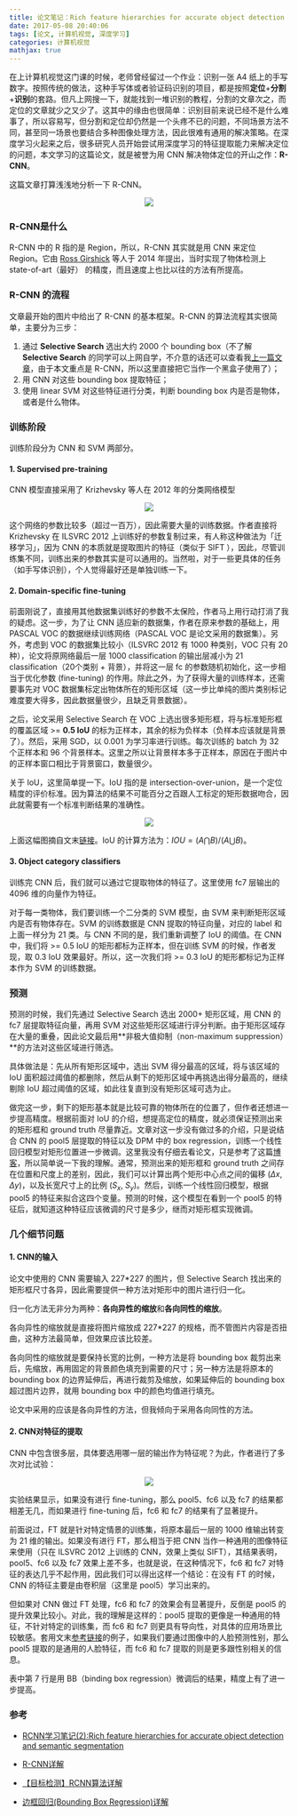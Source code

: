 ```yaml
---
title: 论文笔记：Rich feature hierarchies for accurate object detection and semantic segmentation
date: 2017-05-08 20:40:06
tags: [论文, 计算机视觉, 深度学习]
categories: 计算机视觉
mathjax: true
---
```


在上计算机视觉这门课的时候，老师曾经留过一个作业：识别一张 A4 纸上的手写数字。按照传统的做法，这种手写体或者验证码识别的项目，都是按照**定位**+**分割**+**识别**的套路。但凡上网搜一下，就能找到一堆识别的教程，分割的文章次之，而定位的文章就少之又少了。这其中的缘由也很简单：识别目前来说已经不是什么难事了，所以容易写，但分割和定位却仍然是一个头疼不已的问题，不同场景方法不同，甚至同一场景也要结合多种图像处理方法，因此很难有通用的解决策略。在深度学习火起来之后，很多研究人员开始尝试用深度学习的特征提取能力来解决定位的问题，本文学习的这篇论文，就是被誉为用 CNN 解决物体定位的开山之作：**R-CNN**。

这篇文章打算浅浅地分析一下 R-CNN。

<center>
  <img src="/images/2017-5-8/rcnn.png">
</center>

<!--more-->

### R-CNN是什么

R-CNN 中的 R 指的是 Region，所以，R-CNN 其实就是用 CNN 来定位 Region。它由 [Ross Girshick](http://www.rossgirshick.info/) 等人于 2014 年提出，当时实现了物体检测上 state-of-art（最好） 的精度，而且速度上也比以往的方法有所提高。

### R-CNN 的流程

文章最开始的图片中给出了 R-CNN 的基本框架。R-CNN 的算法流程其实很简单，主要分为三步：

1. 通过 **Selective Search** 选出大约 2000 个 bounding box（不了解 **Selective Search** 的同学可以上网自学，不介意的话还可以查看我[上一篇文章](http://jermmy.xyz/2017/05/04/2017-5-4-paper-notes-selective-search/)，由于本文重点是 R-CNN，所以这里直接把它当作一个黑盒子使用了）；
2. 用 CNN 对这些 bounding box 提取特征；
3. 使用 linear SVM 对这些特征进行分类，判断 bounding box 内是否是物体，或者是什么物体。

### 训练阶段

训练阶段分为 CNN 和 SVM 两部分。

#### 1. Supervised pre-training

CNN 模型直接采用了 Krizhevsky 等人在 2012 年的分类网络模型

<center>
  <img src="/images/2017-5-8/cnn.jpg">
</center>

这个网络的参数比较多（超过一百万），因此需要大量的训练数据。作者直接将 Krizhevsky 在 ILSVRC 2012 上训练好的参数复制过来，有人称这种做法为「迁移学习」，因为 CNN 的本质就是提取图片的特征（类似于 SIFT ），因此，尽管训练集不同，训练出来的参数其实是可以通用的。当然啦，对于一些更具体的任务（如手写体识别），个人觉得最好还是单独训练一下。

#### 2. Domain-specific fine-tuning

前面刚说了，直接用其他数据集训练好的参数不太保险，作者马上用行动打消了我的疑虑。这一步，为了让 CNN 适应新的数据集，作者在原来参数的基础上，用 PASCAL VOC 的数据继续训练网络（PASCAL VOC 是论文采用的数据集）。另外，考虑到 VOC 的数据集比较小（ILSVRC 2012 有 1000 种类别，VOC 只有 20 种），论文将原网络最后一层 1000 classification 的输出层减小为 21 classification（20个类别 + 背景），并将这一层 fc 的参数随机初始化，这一步相当于优化参数 (fine-tuning) 的作用。除此之外，为了获得大量的训练样本，还需要事先对 VOC 数据集标定出物体所在的矩形区域（这一步比单纯的图片类别标记难度要大得多，因此数据量很少，且缺乏背景数据）。

之后，论文采用 Selective Search 在 VOC 上选出很多矩形框，将与标准矩形框的覆盖区域 >= **0.5 IoU** 的标为正样本，其余的标为负样本（负样本应该就是背景了）。然后，采用 SGD，以 0.001 为学习率进行训练。每次训练的 batch 为 32 个正样本和 96 个背景样本。这里之所以让背景样本多于正样本，原因在于图片中的正样本窗口相比于背景窗口，数量很少。

关于 IoU，这里简单提一下。IoU 指的是 intersection-over-union，是一个定位精度的评价标准。因为算法的结果不可能百分之百跟人工标定的矩形数据吻合，因此就需要有一个标准判断结果的准确性。

<center>
  <img src="/images/2017-5-8/IoU.jpg">
</center>

上面这幅图摘自文末[链接](http://blog.csdn.net/u011534057/article/details/51218250)。IoU 的计算方法为：$IOU=(A \bigcap B) / (A \bigcup B)$。

#### 3. Object category classifiers

训练完 CNN 后，我们就可以通过它提取物体的特征了。这里使用 fc7 层输出的 4096 维的向量作为特征。

对于每一类物体，我们要训练一个二分类的 SVM 模型，由 SVM 来判断矩形区域内是否有物体存在。SVM 的训练数据是 CNN 提取的特征向量，对应的 label 和上面一样分为 21 类。与 CNN 不同的是，我们重新调整了 IoU 的阈值。在 CNN 中，我们将 >= 0.5 IoU 的矩形都标为正样本，但在训练 SVM 的时候，作者发现，取 0.3 IoU 效果最好。所以，这一次我们将 >= 0.3 IoU 的矩形都标记为正样本作为 SVM 的训练数据。

### 预测

预测的时候，我们先通过 Selective Search 选出 2000+ 矩形区域，用 CNN 的 fc7 层提取特征向量，再用 SVM 对这些矩形区域进行评分判断。由于矩形区域存在大量的重叠，因此论文最后用**非极大值抑制（non-maximum suppression）**的方法对这些区域进行筛选。

具体做法是：先从所有矩形区域中，选出 SVM 得分最高的区域，将与该区域的 IoU 面积超过阈值的都删除，然后从剩下的矩形区域中再挑选出得分最高的，继续剔除 IoU 超过阈值的区域，如此往复直到没有矩形区域可选为止。

做完这一步，剩下的矩形基本就是比较可靠的物体所在的位置了，但作者还想进一步提高精度。根据前面对 IoU 的介绍，想提高定位的精度，就必须保证预测出来的矩形框和 ground truth 尽量靠近。文章对这一步没有做过多的介绍，只是说结合 CNN 的 pool5 层提取的特征以及 DPM 中的 box regression，训练一个线性回归模型对矩形位置进一步微调。这里我没有仔细去看论文，只是参考了这篇[博客](http://blog.csdn.net/zijin0802034/article/details/77685438)，所以简单说一下我的理解。通常，预测出来的矩形框和 ground truth 之间存在位置和尺度上的差别，因此，我们可以计算出两个矩形中心点之间的偏移 ($\Delta x$, $\Delta y$)，以及长宽尺寸上的比例 ($S_x$, $S_y$)。然后，训练一个线性回归模型，根据 pool5 的特征来拟合这四个变量。预测的时候，这个模型在看到一个 pool5 的特征后，就知道这种特征应该微调的尺寸是多少，继而对矩形框实现微调。

### 几个细节问题

#### 1. CNN的输入

论文中使用的 CNN 需要输入 227*227 的图片，但 Selective Search 找出来的矩形框尺寸各异，因此需要提供一种方法对矩形中的图片进行归一化。

归一化方法无非分为两种：**各向异性的缩放**和**各向同性的缩放**。

各向异性的缩放就是直接将图片缩放成 227*227 的规格，而不管图片内容是否扭曲，这种方法最简单，但效果应该比较差。

各向同性的缩放就是要保持长宽的比例，一种方法是将 bounding box 裁剪出来后，先缩放，再用固定的背景颜色填充到需要的尺寸；另一种方法是将原本的 bounding box 的边界延伸后，再进行裁剪及缩放，如果延伸后的 bounding box 超过图片边界，就用 bounding box 中的颜色均值进行填充。

论文中采用的应该是各向异性的方法，但我倾向于采用各向同性的方法。

#### 2. CNN对特征的提取

CNN 中包含很多层，具体要选用哪一层的输出作为特征呢？为此，作者进行了多次对比试验：

<center>
  <img src="/images/2017-5-8/cnn feature.png">
</center>

实验结果显示，如果没有进行 fine-tuning，那么 pool5、fc6 以及 fc7 的结果都相差无几，而如果进行 fine-tuning 后，fc6 和 fc7 的结果有了显著提升。

前面说过，FT 就是针对特定情景的训练集，将原本最后一层的 1000 维输出转变为 21 维的输出。如果没有进行 FT，那么相当于把 CNN 当作一种通用的图像特征来使用（只在 ILSVRC 2012 上训练的 CNN，效果上类似 SIFT），其结果表明，pool5、fc6 以及 fc7 效果上差不多，也就是说，在这种情况下，fc6 和 fc7 对特征的表达几乎不起作用，因此我们可以得出这样一个结论：在没有 FT 的时候，CNN 的特征主要是由卷积层（这里是 pool5）学习出来的。

但如果对 CNN 做过 FT 处理，fc6 和 fc7 的效果会有显著提升，反倒是 pool5 的提升效果比较小。对此，我的理解是这样的：pool5 提取的更像是一种通用的特征，不针对特定的训练集，而 fc6 和 fc7 则更具有导向性，对具体的应用场景比较敏感。套用文末[参考链接](http://blog.csdn.net/u011534057/article/details/51218250)的例子，如果我们要通过图像中的人脸预测性别，那么 pool5 提取的是通用的人脸特征，而 fc6 和 fc7 提取的则是更多跟性别相关的信息。

表中第 7 行是用 BB（binding box regression）微调后的结果，精度上有了进一步提高。

### 参考

+ [RCNN学习笔记(2):Rich feature hierarchies for accurate object detection and semantic segmentation](http://blog.csdn.net/u011534057/article/details/51218250)


+ [R-CNN详解](http://www.jianshu.com/p/deb0f69f5597)
+ [【目标检测】RCNN算法详解](http://blog.csdn.net/shenxiaolu1984/article/details/51066975)
+ [边框回归(Bounding Box Regression)详解](http://blog.csdn.net/zijin0802034/article/details/77685438)